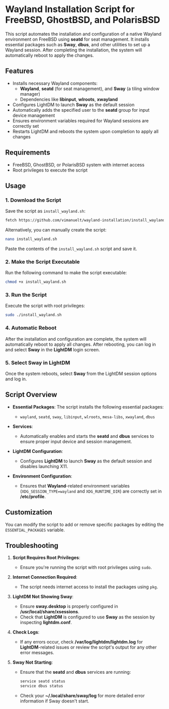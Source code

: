 # Wayland Installation Script for FreeBSD, GhostBSD, and PolarisBSD

This script automates the installation and configuration of a native Wayland environment on FreeBSD using **seatd** for seat management. It installs essential packages such as **Sway**, **dbus**, and other utilities to set up a Wayland session. After completing the installation, the system will automatically reboot to apply the changes.

## Features

- Installs necessary Wayland components:
  - **Wayland**, **seatd** (for seat management), and **Sway** (a tiling window manager)
  - Dependencies like **libinput**, **wlroots**, **xwayland**
- Configures LightDM to launch **Sway** as the default session
- Automatically adds the specified user to the **seatd** group for input device management
- Ensures environment variables required for Wayland sessions are correctly set
- Restarts LightDM and reboots the system upon completion to apply all changes

## Requirements

- FreeBSD, GhostBSD, or PolarisBSD system with internet access
- Root privileges to execute the script

## Usage

### 1. Download the Script

Save the script as `install_wayland.sh`:

```sh
fetch https://github.com/vimanuelt/wayland-installation/install_wayland.sh
```

Alternatively, you can manually create the script:

```sh
nano install_wayland.sh
```

Paste the contents of the `install_wayland.sh` script and save it.

### 2. Make the Script Executable

Run the following command to make the script executable:

```sh
chmod +x install_wayland.sh
```

### 3. Run the Script

Execute the script with root privileges:

```sh
sudo ./install_wayland.sh
```

### 4. Automatic Reboot

After the installation and configuration are complete, the system will automatically reboot to apply all changes. After rebooting, you can log in and select **Sway** in the **LightDM** login screen.

### 5. Select Sway in LightDM

Once the system reboots, select **Sway** from the LightDM session options and log in.

## Script Overview

- **Essential Packages**: The script installs the following essential packages:
  - `wayland`, `seatd`, `sway`, `libinput`, `wlroots`, `mesa-libs`, `xwayland`, `dbus`
  
- **Services**:
  - Automatically enables and starts the **seatd** and **dbus** services to ensure proper input device and session management.
  
- **LightDM Configuration**:
  - Configures **LightDM** to launch **Sway** as the default session and disables launching X11.

- **Environment Configuration**:
  - Ensures that **Wayland**-related environment variables (`XDG_SESSION_TYPE=wayland` and `XDG_RUNTIME_DIR`) are correctly set in **/etc/profile**.

## Customization

You can modify the script to add or remove specific packages by editing the `ESSENTIAL_PACKAGES` variable.

## Troubleshooting

1. **Script Requires Root Privileges**:
   - Ensure you're running the script with root privileges using `sudo`.

2. **Internet Connection Required**:
   - The script needs internet access to install the packages using `pkg`.

3. **LightDM Not Showing Sway**:
   - Ensure **sway.desktop** is properly configured in **/usr/local/share/xsessions**.
   - Check that **LightDM** is configured to use **Sway** as the session by inspecting **lightdm.conf**.

4. **Check Logs**:
   - If any errors occur, check **/var/log/lightdm/lightdm.log** for **LightDM**-related issues or review the script's output for any other error messages.

5. **Sway Not Starting**:
   - Ensure that the **seatd** and **dbus** services are running:
     ```sh
     service seatd status
     service dbus status
     ```

   - Check your **~/.local/share/sway/log** for more detailed error information if Sway doesn't start.

